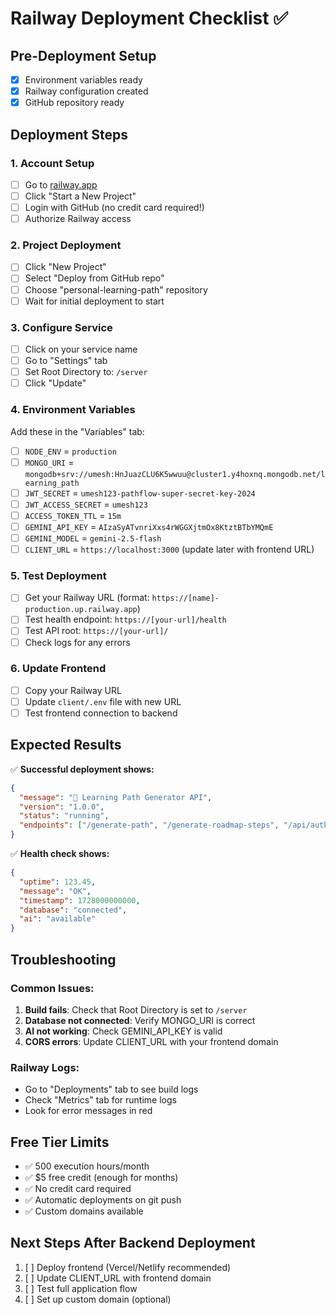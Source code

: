 # Railway Deployment Checklist ✅

## Pre-Deployment Setup
- [x] Environment variables ready
- [x] Railway configuration created
- [x] GitHub repository ready

## Deployment Steps

### 1. Account Setup
- [ ] Go to [railway.app](https://railway.app)
- [ ] Click "Start a New Project"
- [ ] Login with GitHub (no credit card required!)
- [ ] Authorize Railway access

### 2. Project Deployment
- [ ] Click "New Project"
- [ ] Select "Deploy from GitHub repo"
- [ ] Choose "personal-learning-path" repository
- [ ] Wait for initial deployment to start

### 3. Configure Service
- [ ] Click on your service name
- [ ] Go to "Settings" tab
- [ ] Set Root Directory to: `/server`
- [ ] Click "Update"

### 4. Environment Variables
Add these in the "Variables" tab:

- [ ] `NODE_ENV` = `production`
- [ ] `MONGO_URI` = `mongodb+srv://umesh:HnJuazCLU6K5wwuu@cluster1.y4hoxnq.mongodb.net/learning_path`
- [ ] `JWT_SECRET` = `umesh123-pathflow-super-secret-key-2024`
- [ ] `JWT_ACCESS_SECRET` = `umesh123`
- [ ] `ACCESS_TOKEN_TTL` = `15m`
- [ ] `GEMINI_API_KEY` = `AIzaSyATvnriXxs4rWGGXjtmOx8KtztBTbYMQmE`
- [ ] `GEMINI_MODEL` = `gemini-2.5-flash`
- [ ] `CLIENT_URL` = `https://localhost:3000` (update later with frontend URL)

### 5. Test Deployment
- [ ] Get your Railway URL (format: `https://[name]-production.up.railway.app`)
- [ ] Test health endpoint: `https://[your-url]/health`
- [ ] Test API root: `https://[your-url]/`
- [ ] Check logs for any errors

### 6. Update Frontend
- [ ] Copy your Railway URL
- [ ] Update `client/.env` file with new URL
- [ ] Test frontend connection to backend

## Expected Results

✅ **Successful deployment shows:**
```json
{
  "message": "🚀 Learning Path Generator API",
  "version": "1.0.0",
  "status": "running",
  "endpoints": ["/generate-path", "/generate-roadmap-steps", "/api/auth/*"]
}
```

✅ **Health check shows:**
```json
{
  "uptime": 123.45,
  "message": "OK",
  "timestamp": 1728000000000,
  "database": "connected",
  "ai": "available"
}
```

## Troubleshooting

### Common Issues:
1. **Build fails**: Check that Root Directory is set to `/server`
2. **Database not connected**: Verify MONGO_URI is correct
3. **AI not working**: Check GEMINI_API_KEY is valid
4. **CORS errors**: Update CLIENT_URL with your frontend domain

### Railway Logs:
- Go to "Deployments" tab to see build logs
- Check "Metrics" tab for runtime logs
- Look for error messages in red

## Free Tier Limits
- ✅ 500 execution hours/month
- ✅ $5 free credit (enough for months)
- ✅ No credit card required
- ✅ Automatic deployments on git push
- ✅ Custom domains available

## Next Steps After Backend Deployment
1. [ ] Deploy frontend (Vercel/Netlify recommended)
2. [ ] Update CLIENT_URL with frontend domain
3. [ ] Test full application flow
4. [ ] Set up custom domain (optional)